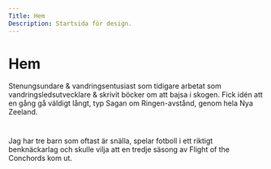 ```yaml
---
Title: Hem
Description: Startsida för design.
---
```


Hem
==========================

Stenungsundare & vandringsentusiast som tidigare arbetat som vandringsledsutvecklare & skrivit böcker om att bajsa i skogen. Fick idén att en gång gå väldigt långt, typ Sagan om Ringen-avstånd, genom hela Nya Zeeland. 

#


Jag har tre barn som oftast är snälla, spelar fotboll i ett riktigt benknäckarlag och skulle vilja att en tredje säsong av Flight of the Conchords kom ut. 